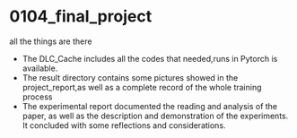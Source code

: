 # 0104_final_project
all the things are there
- The DLC_Cache includes all the codes that needed,runs in Pytorch is available.
- The result directory contains some pictures showed in the project_report,as well as a complete 
  record of the whole training process
- The experimental report documented the reading and analysis of the paper, as well as the 
  description and demonstration of the experiments. It concluded with some reflections and 
  considerations.

